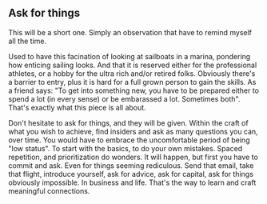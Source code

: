 ## Ask for things

This will be a short one. Simply an observation that have to remind myself all the time. 

Used to have this facination of looking at sailboats in a marina, pondering how enticing sailing looks. And that it is reserved either for the professional athletes, or a hobby for the ultra rich and/or retired folks.
Obviously there's a barrier to entry, plus it is hard for a full grown person to gain the skills. As a friend says: "To get into something new, you have to be prepared either to spend a lot (in every sense) or be embarassed a lot. Sometimes both". That's exactly what this piece is all about.

Don't hesitate to ask for things, and they will be given. Within the craft of what you wish to achieve, find insiders and ask as many questions you can, over time. You would have to embrace the uncomfortable period of being "low status". To start with the basics, to do your own mistakes.
Spaced repetition, and prioritization do wonders. It will happen, but first you have to commit and ask. Even for things seeming rediculous. Send that email, take that flight, introduce yourself, ask for advice, ask for capital, ask for things obviously impossible. In business and life. That's the way to learn and craft meaningful connections. 


